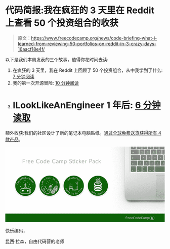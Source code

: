 # 代码简报:我在疯狂的 3 天里在 Reddit 上查看 50 个投资组合的收获

> 原文：<https://www.freecodecamp.org/news/code-briefing-what-i-learned-from-reviewing-50-portfolios-on-reddit-in-3-crazy-days-16aacf18e4f/>

以下是我们本周发表的三个故事，值得你花时间去读:

1.  在疯狂的 3 天里，我在 Reddit 上回顾了 50 个投资组合，从中我学到了什么: [7 分钟阅读](http://bit.ly/2d09FpK)
2.  我的第一次开源冒险: [10 分钟阅读](http://bit.ly/2dFB5PO)
3.  # ILookLikeAnEngineer 1 年后: [6 分钟读取](http://bit.ly/2dW5ebv)

额外收获:我们的社区设计了新的笔记本电脑贴纸。[通过全球免费送货获得所有 4 款产品](http://bit.ly/2cGNEx2)。

![a5IA02S4MSLRwmzuZWCH69yAnyIwtDxvvYmb](img/3511f5bc533d5cd67638195fc40900b4.png)

快乐编码，

昆西·拉森，自由代码营的老师